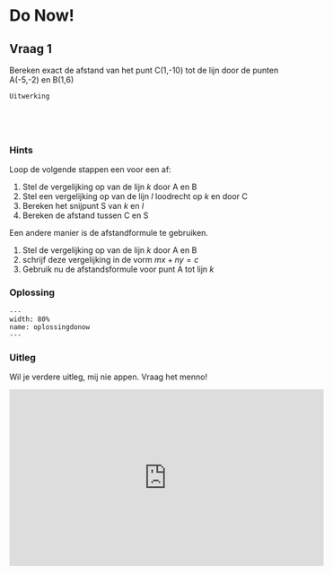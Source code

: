 # Do Now!

## Vraag 1
Bereken exact de afstand van het punt C(1,-10) tot de lijn door de punten A(-5,-2) en B(1,6)

```{figure} https://teachbooks.github.io/Showing-Physics/main/_images/FP.JPG
Uitwerking





```
### Hints
Loop de volgende stappen een voor een af:
1. Stel de vergelijking op van de lijn $k$ door A en B
2. Stel een vergelijking op van de lijn $l$ loodrecht op $k$ en door C
3. Bereken het snijpunt S van $k$ en $l$
4. Bereken de afstand tussen C en S

Een andere manier is de afstandformule te gebruiken.
 1. Stel de vergelijking op van de lijn $k$ door A en B
 2. schrijf deze vergelijking in de vorm $mx+ny=c$
 3. Gebruik nu de afstandsformule voor punt A tot lijn $k$

### Oplossing
```{figure} Knipsel.PNG
---
width: 80%
name: oplossingdonow
---
```

### Uitleg
Wil je verdere uitleg, mij nie appen. Vraag het menno!
  <iframe
    width="560"   
    height="315"
    src="https://www.youtube.com/watch?v=k3bxtcriong"
    align="center"
    frameborder="0"
    allowfullscreen
    ></iframe>
    
